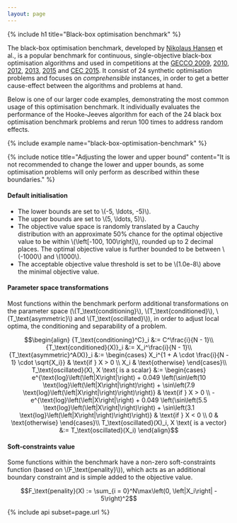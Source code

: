 ```yaml
---
layout: page
---
```


{% include h1 title="Black-box optimisation benchmark" %}

The black-box optimisation benchmark, developed by [Nikolaus Hansen](https://www.lri.fr/~hansen/) et al., is a popular benchmark for continuous, single-objective black-box optimisation algorithms and used in competitions at the [GECCO 2009](http://coco.gforge.inria.fr/doku.php?id=bbob-2009), [2010](http://coco.gforge.inria.fr/doku.php?id=bbob-2010), [2012](http://coco.gforge.inria.fr/doku.php?id=bbob-2012), [2013](http://coco.gforge.inria.fr/doku.php?id=bbob-2013), [2015](http://coco.gforge.inria.fr/doku.php?id=bbob-2015) and [CEC 2015](http://coco.gforge.inria.fr/doku.php?id=cec-bbob-2015). It consist of 24 synthetic optimisation problems and focuses on <em>comprehensible</em> instances, in order to get a better cause-effect between the algorithms and problems at hand.

Below is one of our larger code examples, demonstrating the most common usage of this optimisation benchmark. It individually evaluates the performance of the Hooke-Jeeves algorithm for each of the 24 black box optimisation benchmark problems and rerun 100 times to address random effects.

{% include example name="black-box-optimisation-benchmark" %}

{% include notice title="Adjusting the lower and upper bound" content="It is not recommended to change the lower and upper bounds, as some optimisation problems will only perform as described within these boundaries." %}

#### Default initialisation

- The lower bounds are set to \\(-5, \ldots, -5)\\).
- The upper bounds are set to \\(5, \ldots, 5)\\).
- The objective value space is randomly translated by a Cauchy distribution with an approximate 50% chance for the optimal objective value to be within \\(\left[-100, 100\right]\\), rounded up to 2 decimal places. The optimal objective value is further bounded to be between \\(-1000\\) and \\(1000\\).
- The acceptable objective value threshold is set to be \\(1.0e-8\\) above the minimal objective value.

#### Parameter space transformations

Most functions within the benchmark perform additional transformations on the parameter space (\\(T_\text{conditioning}\\), \\(T_\text{conditioned}\\), \\(T_\text{asymmetric}\\) and \\(T_\text{oscillated}\\)), in order to adjust local optima, the conditioning and separability of a problem.

$$\begin{align}
  {T_\text{conditioning}^C}_i &:= C^\frac{i}{N - 1}\\
  {T_\text{conditioned}(X)}_i &:= X_i^\frac{i}{N - 1}\\
  {T_\text{asymmetric}^A(X)}_i &:= \begin{cases}
    X_i^{1 + A \cdot \frac{i}{N - 1} \cdot \sqrt{X_i}} & \text{if } X > 0 \\
    X_i & \text{otherwise}
  \end{cases}\\
  T_\text{oscillated}(X), X \text{ is a scalar} &:= \begin{cases}
    e^{\text{log}\left(\left|X\right|\right) + 0.049 \left(\sin\left(10 \text{log}\left(\left|X\right|\right)\right) + \sin\left(7.9 \text{log}\left(\left|X\right|\right)\right)\right)} & \text{if } X > 0 \\
    -e^{\text{log}\left(\left|X\right|\right) + 0.049 \left(\sin\left(5.5 \text{log}\left(\left|X\right|\right)\right) + \sin\left(3.1 \text{log}\left(\left|X\right|\right)\right)\right)} & \text{if } X < 0 \\
    0 & \text{otherwise}
  \end{cases}\\
  T_\text{oscillated}(X)_i, X \text{ is a vector} &:= T_\text{oscillated}(X_i)
\end{align}$$

#### Soft-constraints value

Some functions within the benchmark have a non-zero soft-constraints function (based on \\(F_\text{penality}\\)), which acts as an additional boundary constraint and is simple added to the objective value.

$$F_\text{penality}(X) := \sum_{i = 0}^N\max\left(0, \left|X_i\right| - 5\right)^2$$

{% include api subset=page.url %}
